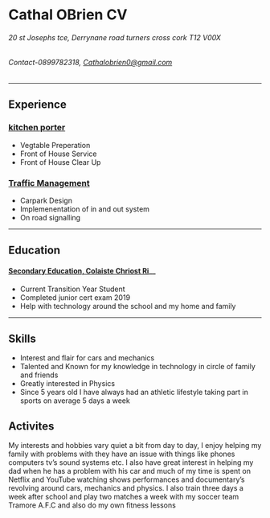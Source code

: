 # Cathal OBrien CV
###### 20 st Josephs tce, Derrynane road turners cross cork T12 V00X
###### Contact-0899782318, Cathalobrien0@gmail.com

-------------------------------
## Experience

### __[kitchen porter](https://nodeca.github.io/pica/demo/)__
- Vegtable Preperation
- Front of House Service
- Front of House Clear Up

### __[Traffic Management](https://nodeca.github.io/pica/demo/)__
- Carpark Design
- Implemenentation of in and out system
- On road signalling
----------
## Education
   #### [Secondary Education, Colaiste Chriost Ri](https://nodeca.github.io/pica/demo/)__
   - Current Transition Year Student 
   - Completed junior cert exam 2019
   - Help with technology around the school and my home and family
   ---------
## Skills
   - Interest and flair for cars and mechanics
   - Talented and Known for my knowledge in technology in circle of family and friends
   - Greatly interested in Physics
   - Since 5 years old I have always had an athletic lifestyle taking part in sports on average 5 days a week 
   
## Activites

My interests and hobbies vary quiet a bit from day to day, I enjoy helping my family with problems with they have an issue with things like phones computers tv’s sound systems etc. I also have great interest in helping my dad when he has a problem with his car and much of my time is spent on Netflix and YouTube watching shows performances and documentary’s revolving around cars, mechanics and physics. I also train three days a week after school and play two matches a week with my soccer team Tramore A.F.C and also do my own fitness lessons 
   
